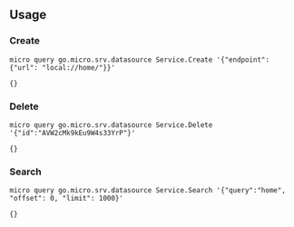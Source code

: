 ## Usage

### Create
```
micro query go.micro.srv.datasource Service.Create '{"endpoint": {"url": "local://home/"}}'

{}
```

### Delete
```
micro query go.micro.srv.datasource Service.Delete '{"id":"AVW2cMk9kEu9W4s33YrP"}'

{}
```

### Search
```
micro query go.micro.srv.datasource Service.Search '{"query":"home", "offset": 0, "limit": 1000}'

{}
```
